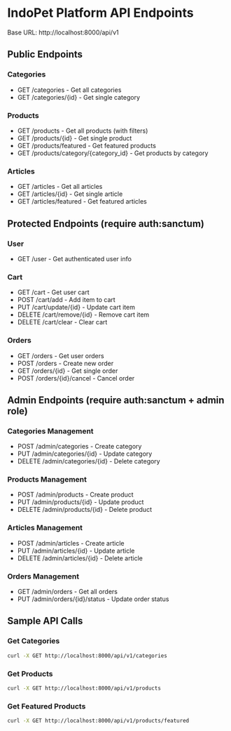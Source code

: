 # IndoPet Platform API Endpoints

Base URL: http://localhost:8000/api/v1

## Public Endpoints

### Categories
- GET /categories - Get all categories
- GET /categories/{id} - Get single category

### Products  
- GET /products - Get all products (with filters)
- GET /products/{id} - Get single product
- GET /products/featured - Get featured products
- GET /products/category/{category_id} - Get products by category

### Articles
- GET /articles - Get all articles
- GET /articles/{id} - Get single article
- GET /articles/featured - Get featured articles

## Protected Endpoints (require auth:sanctum)

### User
- GET /user - Get authenticated user info

### Cart
- GET /cart - Get user cart
- POST /cart/add - Add item to cart
- PUT /cart/update/{id} - Update cart item
- DELETE /cart/remove/{id} - Remove cart item
- DELETE /cart/clear - Clear cart

### Orders
- GET /orders - Get user orders
- POST /orders - Create new order
- GET /orders/{id} - Get single order
- POST /orders/{id}/cancel - Cancel order

## Admin Endpoints (require auth:sanctum + admin role)

### Categories Management
- POST /admin/categories - Create category
- PUT /admin/categories/{id} - Update category
- DELETE /admin/categories/{id} - Delete category

### Products Management  
- POST /admin/products - Create product
- PUT /admin/products/{id} - Update product
- DELETE /admin/products/{id} - Delete product

### Articles Management
- POST /admin/articles - Create article
- PUT /admin/articles/{id} - Update article
- DELETE /admin/articles/{id} - Delete article

### Orders Management
- GET /admin/orders - Get all orders
- PUT /admin/orders/{id}/status - Update order status

## Sample API Calls

### Get Categories
```bash
curl -X GET http://localhost:8000/api/v1/categories
```

### Get Products
```bash
curl -X GET http://localhost:8000/api/v1/products
```

### Get Featured Products
```bash
curl -X GET http://localhost:8000/api/v1/products/featured
```
